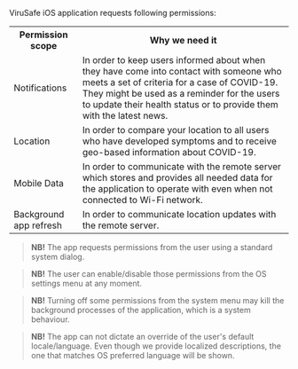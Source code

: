 ViruSafe iOS application requests following permissions:

<html>
<body>
<table align='center'>
<tr>
<th>
Permission scope
</th>
<th>
Why we need it
</th>
</tr>
<tr>
<td>Notifications</td>
<td>In order to keep users informed about when they have come into contact with someone who meets a set of criteria for a case of COVID-19. They might be used as a reminder for the users to update their health status or to provide them with the latest news.</td>
</tr>
<tr>
<td>Location</td>
<td>In order to compare your location to all users who have developed symptoms and to receive geo-based information about COVID-19.</td>
</tr>
<tr>
<td>Mobile Data</td>
<td>In order to communicate with the remote server which stores and provides all needed data for the application to operate with even when not connected to Wi-Fi network.</td>
</tr>
<tr>
<td>Background app refresh</td>
<td>In order to communicate location updates with the remote server.</td>
</tr>
</table>
</body>
</html>

> **NB!** The app requests permissions from the user using a standard system dialog.

> **NB!** The user can enable/disable those permissions from the OS settings menu at any moment. 

> **NB!** Turning off some permissions from the system menu may kill the background processes of the application, which is a system behaviour.

> **NB!** The app can not dictate an override of the user's default locale/language. Even though we provide localized descriptions, the one that matches OS preferred language will be shown. 

